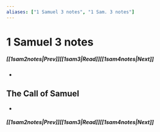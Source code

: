 ```yaml
---
aliases: ["1 Samuel 3 notes", "1 Sam. 3 notes"]
---
```

# 1 Samuel 3 notes
##### <span class=arrow-left></span>[[1sam2notes|Prev]]<span class=navigation-separator></span>[[1sam3|Read]]<span class=navigation-separator></span>[[1sam4notes|Next]]<span class=arrow-right></span>
- 
## The Call of Samuel
- 
##### <span class=arrow-left></span>[[1sam2notes|Prev]]<span class=navigation-separator></span>[[1sam3|Read]]<span class=navigation-separator></span>[[1sam4notes|Next]]<span class=arrow-right></span>